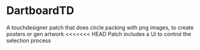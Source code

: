 # DartboardTD
 A touchdesigner patch that does circle packing with png images, to create posters or gen artwork
<<<<<<< HEAD
 Patch includes a Ui to control the selection process

